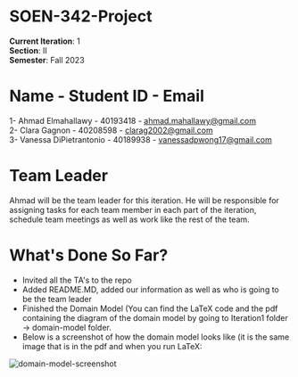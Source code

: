 # SOEN-342-Project
**Current Iteration**: 1 \
**Section**: II \
**Semester**: Fall 2023 

# Name - Student ID - Email
1- Ahmad Elmahallawy - 40193418 - ahmad.mahallawy@gmail.com \
2- Clara Gagnon -  40208598 - clarag2002@gmail.com \
3- Vanessa DiPietrantonio - 40189938 - vanessadpwong17@gmail.com 

# Team Leader
Ahmad will be the team leader for this iteration. He will be responsible for assigning tasks for each team member  in each part of the iteration, schedule team meetings as well as work like the rest of the team.

# What's Done So Far?
- Invited all the TA's to the repo
- Added README.MD, added our information as well as who is going to be the team leader
- Finished the  Domain Model (You can find the LaTeX code and the pdf containing the diagram  of the domain model by going to Iteration1 folder -> domain-model folder.
- Below is a screenshot of how the domain model looks like (it is the same image that is in the pdf and when you run LaTeX:
  
![domain-model-screenshot](https://github.com/Ahmad-Elmahallawy/SOEN-342-Project/assets/90293133/e5cc09fc-8bc8-4870-ac3d-a6d44995c6f7)



